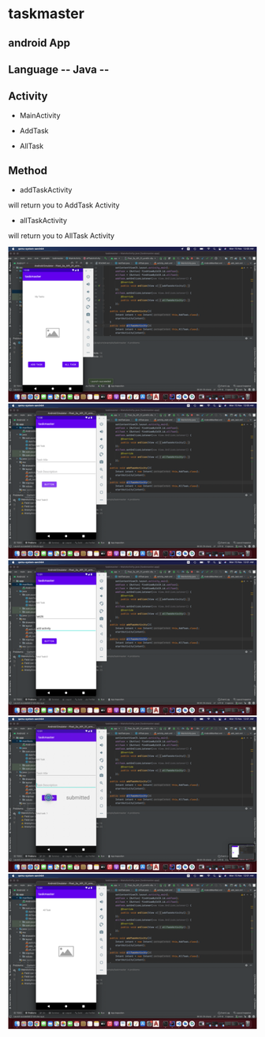 # taskmaster

## android App

## Language -- Java --

## Activity

* MainActivity

* AddTask

* AllTask

## Method

* addTaskActivity

will return you to AddTask Activity

* allTaskActivity

will return you to AllTask Activity

![](1.png)
![](2.png)
![](3.png)
![](4.png)
![](5.png)
